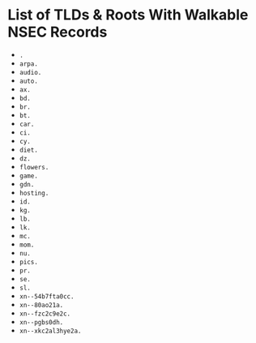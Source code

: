 # List of TLDs & Roots With Walkable NSEC Records

* `.`
* `arpa.`
* `audio.`
* `auto.`
* `ax.`
* `bd.`
* `br.`
* `bt.`
* `car.`
* `ci.`
* `cy.`
* `diet.`
* `dz.`
* `flowers.`
* `game.`
* `gdn.`
* `hosting.`
* `id.`
* `kg.`
* `lb.`
* `lk.`
* `mc.`
* `mom.`
* `nu.`
* `pics.`
* `pr.`
* `se.`
* `sl.`
* `xn--54b7fta0cc.`
* `xn--80ao21a.`
* `xn--fzc2c9e2c.`
* `xn--pgbs0dh.`
* `xn--xkc2al3hye2a.`
